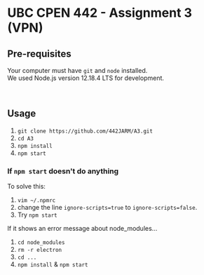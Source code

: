 # UBC CPEN 442 - Assignment 3 (VPN)

## Pre-requisites

Your computer must have `git` and `node` installed.  
We used Node.js version 12.18.4 LTS for development.

&nbsp;

## Usage

1. `git clone https://github.com/442JARM/A3.git`
2. `cd A3`
3. `npm install`
4. `npm start`

### If `npm start` doesn't do anything

To solve this:
1. `vim ~/.npmrc`
2. change the line `ignore-scripts=true` to `ignore-scripts=false`.
3. Try `npm start`

If it shows an error message about node_modules... <br/>
1. `cd node_modules`<br/>
2. `rm -r electron`<br/>
3. `cd ...` 
4. `npm install` & `npm start`